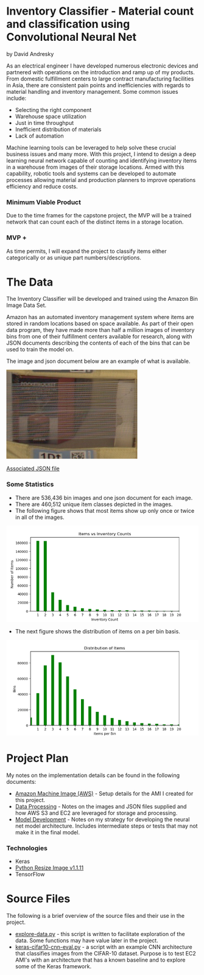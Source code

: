 # Inventory Classifier - Material count and classification using Convolutional Neural Net

by David Andresky

As an electrical engineer I have developed numerous electronic devices and partnered with operations on the introduction and ramp up of my products. From domestic fulfillment centers to large contract manufacturing facilities in Asia, there are consistent pain points and inefficiencies with regards to material handling and inventory management. Some common issues include:

- Selecting the right component
- Warehouse space utilization
- Just in time throughput
- Inefficient distribution of materials
- Lack of automation

Machine learning tools can be leveraged to help solve these crucial business issues and many more. With this project, I intend to design a deep learning neural network capable of counting and identifying inventory items in a warehouse from images of their storage locations. Armed with this capability, robotic tools and systems can be developed to automate processes allowing material and production planners to improve operations efficiency and reduce costs.

### Minimum Viable Product

Due to the time frames for the capstone project, the MVP will be a trained network that can count each of the distinct items in a storage location.

### MVP +

As time permits, I will expand the project to classify items either categorically or as unique part numbers/descriptions.

# The Data

The Inventory Classifier will be developed and trained using the Amazon Bin Image Data Set.

Amazon has an automated inventory management system where items are stored in random locations based on space available. As part of their open data program, they have made more than half a million images of inventory bins from one of their fulfillment centers available for research, along with JSON documents describing the contents of each of the bins that can be used to train the model on.  

The image and json document below are an example of what is available.  

![](img/523.jpg)

[Associated JSON file](img/523.json)

### Some Statistics

- There are 536,436 bin images and one json document for each image.
- There are 460,512 unique item classes depicted in the images.
- The following figure shows that most items show up only once or twice in all of the images.

![](img/item_cnts.png)

- The next figure shows the distribution of items on a per bin basis.

![](img/bin_cnts.png)

# Project Plan

My notes on the implementation details can be found in the following documents:
- [Amazon Machine Image (AWS)](docs/aws-environment) - Setup details for the AMI I created for this project.
- [Data Processing](docs/data-processing) - Notes on the images and JSON files supplied and how AWS S3 and EC2 are leveraged for storage and processing.
- [Model Development](docs/model-development.md) - Notes on my strategy for developing the neural net model architecture. Includes intermediate steps or tests that may not make it in the final model.

### Technologies

- Keras
- [Python Resize Image v1.1.11](https://pypi.python.org/pypi/python-resize-image)
- TensorFlow


# Source Files

The following is a brief overview of the source files and their use in the project.  

- [explore-data.py](src/explor-data.py) - this script is written to facilitate exploration of the data. Some functions may have value later in the project. 
- [keras-cifar10-cnn-eval.py](src/keras-cifar10-cnn-eval.py) - a script with an example CNN architecture that classifies images from the CIFAR-10 dataset. Purpose is to test EC2 AMI's with an architecture that has a known baseline and to explore some of the Keras framework.
